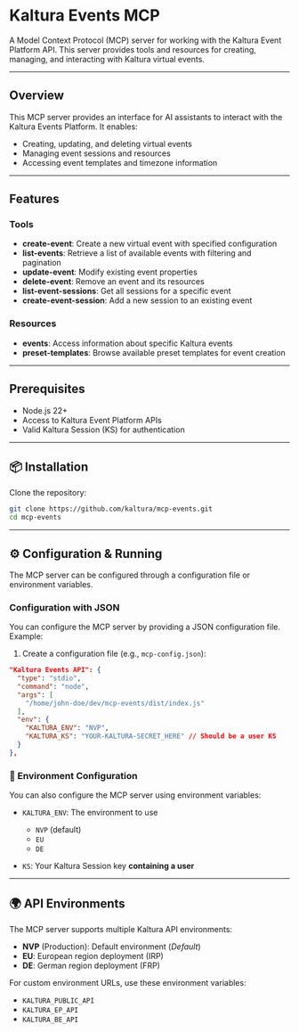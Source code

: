 
#  Kaltura Events MCP

A Model Context Protocol (MCP) server for working with the Kaltura Event Platform API. This server provides tools and resources for creating, managing, and interacting with Kaltura virtual events.

---

## Overview

This MCP server provides an interface for AI assistants to interact with the Kaltura Events Platform. It enables:

- Creating, updating, and deleting virtual events
- Managing event sessions and resources
- Accessing event templates and timezone information

---

## Features

###  Tools

- **create-event**: Create a new virtual event with specified configuration
- **list-events**: Retrieve a list of available events with filtering and pagination
- **update-event**: Modify existing event properties
- **delete-event**: Remove an event and its resources
- **list-event-sessions**: Get all sessions for a specific event
- **create-event-session**: Add a new session to an existing event

### Resources

- **events**: Access information about specific Kaltura events
- **preset-templates**: Browse available preset templates for event creation

---

##  Prerequisites

- Node.js 22+
- Access to Kaltura Event Platform APIs
- Valid Kaltura Session (KS) for authentication

---

## 📦 Installation

Clone the repository:

```bash
git clone https://github.com/kaltura/mcp-events.git
cd mcp-events
```

---

## ⚙️ Configuration & Running

The MCP server can be configured through a configuration file or environment variables.

### Configuration with JSON

You can configure the MCP server by providing a JSON configuration file. Example:

1. Create a configuration file (e.g., `mcp-config.json`):

```json
"Kaltura Events API": {
  "type": "stdio",
  "command": "node",
  "args": [
    "/home/john-doe/dev/mcp-events/dist/index.js"
  ],
  "env": {
    "KALTURA_ENV": "NVP",
    "KALTURA_KS": "YOUR-KALTURA-SECRET_HERE" // Should be a user KS
  }
},
```

### 🌱 Environment Configuration

You can also configure the MCP server using environment variables:

- `KALTURA_ENV`: The environment to use  
  - `NVP` (default)
  - `EU` 
  - `DE`

- `KS`: Your Kaltura Session key **containing a user**

---

## 🌍 API Environments

The MCP server supports multiple Kaltura API environments:

- **NVP** (Production): Default environment (_Default_)
- **EU**: European region deployment (IRP)
- **DE**: German region deployment (FRP)

For custom environment URLs, use these environment variables:

- `KALTURA_PUBLIC_API`
- `KALTURA_EP_API`
- `KALTURA_BE_API`

